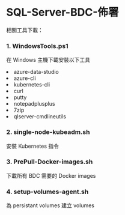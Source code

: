 # SQL-Server-BDC-佈署
相關工具下載：
### 1. WindowsTools.ps1
在 Windows 主機下載安裝以下工具
  <li>azure-data-studio</li>
  <li>azure-cli</li>
  <li>kubernetes-cli</li>
  <li>curl</li>
  <li>putty</li>
  <li>notepadplusplus</li>
  <li>7zip</li>
  <li>qlserver-cmdlineutils</li>
 
### 2. single-node-kubeadm.sh
 安裝 Kubernetes 指令
 
### 3. PrePull-Docker-images.sh
 下載所有 BDC 需要的 Docker images 

### 4. setup-volumes-agent.sh
   為 persistant volumes 建立 volumes
